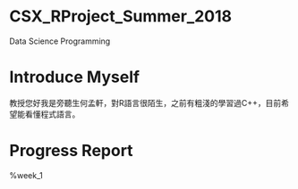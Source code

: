 # CSX_RProject_Summer_2018
Data Science Programming
# Introduce Myself
教授您好我是旁聽生何孟軒，對R語言很陌生，之前有粗淺的學習過C++，目前希望能看懂程式語言。
# Progress Report
  %week_1
